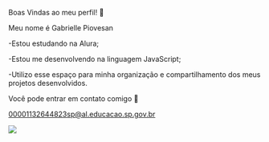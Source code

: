   Boas Vindas ao meu perfil! 🌻

Meu nome é Gabrielle Piovesan 

-Estou estudando na Alura;

-Estou me desenvolvendo na linguagem JavaScript;

-Utilizo esse espaço para minha organização e compartilhamento dos meus projetos desenvolvidos.

   Você pode entrar em contato comigo 💌

00001132644823sp@al.educacao.sp.gov.br


![](https://tenor.com/pt-BR/view/thumbs-up-wink-gif-12891588)
